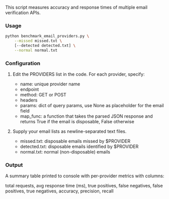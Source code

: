 This script measures accuracy and response times of multiple email verification APIs.

### Usage

```bash
python benchmark_email_providers.py \
    --missed missed.txt \
    [--detected detected.txt] \
    --normal normal.txt
```

### Configuration
1. Edit the PROVIDERS list in the code. For each provider, specify:
    - name: unique provider name
    - endpoint
    - method: GET or POST
    - headers
    - params: dict of query params, use None as placeholder for the email field
    - map_func: a function that takes the parsed JSON response and returns True if the email is disposable, False otherwise

2. Supply your email lists as newline-separated text files.
    - missed.txt: disposable emails missed by $PROVIDER
    - detected.txt: disposable emails identified by $PROVIDER
    - normal.txt: normal (non-disposable) emails

### Output
A summary table printed to console with per-provider metrics with columns:
    
total requests, avg response time (ms), true positives, false negatives, false positives, true negatives, accuracy, precision, recall
